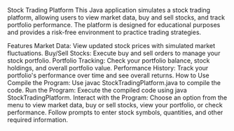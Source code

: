 Stock Trading Platform
This Java application simulates a stock trading platform, allowing users to view market data, buy and sell stocks, and track portfolio performance. The platform is designed for educational purposes and provides a risk-free environment to practice trading strategies.

Features
Market Data: View updated stock prices with simulated market fluctuations.
Buy/Sell Stocks: Execute buy and sell orders to manage your stock portfolio.
Portfolio Tracking: Check your portfolio balance, stock holdings, and overall portfolio value.
Performance History: Track your portfolio's performance over time and see overall returns.
How to Use
Compile the Program: Use javac StockTradingPlatform.java to compile the code.
Run the Program: Execute the compiled code using java StockTradingPlatform.
Interact with the Program:
Choose an option from the menu to view market data, buy or sell stocks, view your portfolio, or check performance.
Follow prompts to enter stock symbols, quantities, and other required information.
